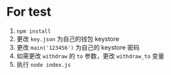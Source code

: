 # For test

1. `npm install`
2. 更改 `key.json` 为自己的钱包 keystore
3. 更改 `main('123456')` 为自己的 keystore 密码
4. 如需更改 `withdraw` 的 `to` 参数，更改 `withdraw_to` 变量
5. 执行 `node index.js`
